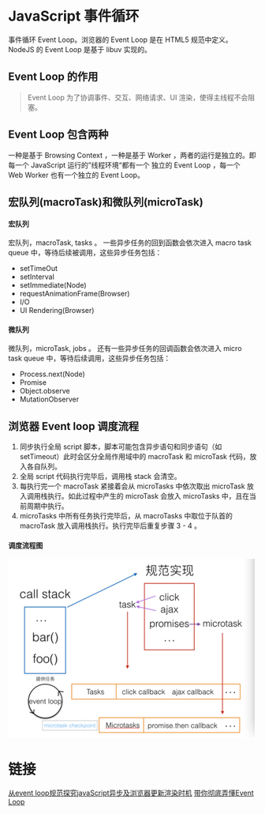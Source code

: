 # JavaScript 事件循环

事件循环 Event Loop。浏览器的 Event Loop 是在 HTML5 规范中定义。NodeJS 的 Event Loop 是基于 libuv 实现的。

## Event Loop 的作用

> Event Loop 为了协调事件、交互、网络请求、UI 渲染，使得主线程不会阻塞。

## Event Loop 包含两种

一种是基于 Browsing Context ，一种是基于 Worker ，两者的运行是独立的。即每一个 JavaScript 运行的”线程环境“都有一个
独立的 Event Loop ，每一个 Web Worker 也有一个独立的 Event Loop。

## 宏队列(macroTask)和微队列(microTask)

#### 宏队列
宏队列，macroTask, tasks 。
一些异步任务的回到函数会依次进入 macro task queue 中，等待后续被调用，这些异步任务包括：
- setTimeOut
- setInterval
- setImmediate(Node)
- requestAnimationFrame(Browser)
- I/O
- UI Rendering(Browser)

#### 微队列

微队列，microTask, jobs 。
还有一些异步任务的回调函数会依次进入 micro task queue 中，等待后续调用，这些异步任务包括：
- Process.next(Node)
- Promise
- Object.observe
- MutationObserver

## 浏览器 Event loop 调度流程

1. 同步执行全局 script 脚本，脚本可能包含异步语句和同步语句（如 setTimeout）此时会区分全局作用域中的 macroTask 和 microTask 代码，放入各自队列。
2. 全局 script 代码执行完毕后，调用栈 stack 会清空。
3. 每执行完一个 macroTask 紧接着会从 microTasks 中依次取出 microTask 放入调用栈执行。如此过程中产生的 microTask 会放入 microTasks 中，且在当前周期中执行。
4. microTasks 中所有任务执行完毕后，从 macroTasks 中取位于队首的 macroTask 放入调用栈执行。执行完毕后重复步骤 3 - 4 。

#### 调度流程图

<img src="../../images/eventLoop.jpg" alt="调度流程图" title="调度流程图" width="500" />


# 链接
[从event loop规范探究javaScript异步及浏览器更新渲染时机](https://github.com/aooy/blog/issues/5)
[带你彻底弄懂Event Loop](https://juejin.im/post/5b8f76675188255c7c653811)